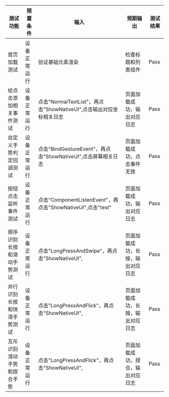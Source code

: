 | 测试功能                              | 预置条件     | 输入                   | 预期输出      | 测试结果 |
|-----------------------------------| ------------ | ---------------------- |-----------| -------- |
| 首页加载测试                            | 设备正常运行 | 验证基础元素渲染       | 检查标题和列表组件 | Pass     |
| 给点击添加相关事件测试 | 设备正常运行 | 点击"NormalTextList"，再点击"ShowNativeUI",点击输出对应坐标相关日志 | 页面加载成功，输出对应日志    | Pass     |
| 自定义手势判定回调测试 | 设备正常运行 | 点击"BindGestureEvent"，再点击"ShowNativeUI",点击屏幕相关日志 | 页面加载成功，点击事件无效    | Pass     |
| 按钮点击监听事件测试 | 设备正常运行 | 点击"ComponentListenEvent"，再点击"ShowNativeUI",点击"test" | 页面加载成功，输出对应日志     | Pass     |
| 顺序识别长按和滑动手势测试 | 设备正常运行 | 点击"LongPressAndSwipe"，再点击"ShowNativeUI", | 页面加载成功，长按，输出对应日志    | Pass     |
| 并行识别长按和快滑手势测试 | 设备正常运行 | 点击"LongPressAndFlick"，再点击"ShowNativeUI", | 页面加载成功，长按，输出对应日志    | Pass     |
| 互斥识别滑动手势和捏合手势 | 设备正常运行 | 点击"LongPressAndFlick"，再点击"ShowNativeUI", | 页面加载成功，捏合，输出对应日志    | Pass     |


